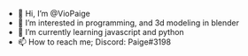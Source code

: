 - 👋 Hi, I’m @VioPaige
- 👀 I’m interested in programming, and 3d modeling in blender
- 🌱 I’m currently learning javascript and python
- 📫 How to reach me; Discord: Paige#3198

<!---
VioPaige/VioPaige is a ✨ special ✨ repository because its `README.md` (this file) appears on your GitHub profile.
You can click the Preview link to take a look at your changes.
--->
